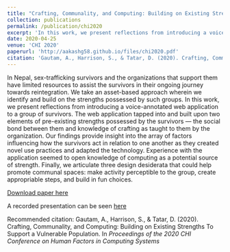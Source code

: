 ```yaml
---
title: "Crafting, Communality, and Computing: Building on Existing Strengths To Support a Vulnerable Population"
collection: publications
permalink: /publication/chi2020
excerpt: 'In this work, we present reflections from introducing a voice-annotated web application to a group of survivors. [Link to the recorded presentation.](https://youtu.be/YZehbetpIhM)'
date: 2020-04-25
venue: 'CHI 2020'
paperurl: 'http://aakashg58.github.io/files/chi2020.pdf'
citation: 'Gautam, A., Harrison, S., & Tatar, D. (2020). Crafting, Communality, and Computing: Building on Existing Strengths To Support a Vulnerable Population. In <i>Proceedings of the 2020 CHI Conference on Human Factors in Computing Systems</i>'
---
```

In Nepal, sex-trafficking survivors and the organizations that support them have limited resources to assist the survivors in their ongoing journey towards reintegration.  We take an asset-based approach wherein we identify and build on the strengths possessed by such groups. In this work, we present reflections from introducing a voice-annotated web application to a group of survivors. The web application tapped into and built upon two elements of pre-existing strengths possessed by the survivors — the social bond between them and knowledge of crafting as taught to them by the organization. Our findings provide insight into the array of factors influencing how the survivors act in relation to one another as they created novel use practices and adapted the technology.  Experience with the application seemed to open knowledge of computing as a potential source of strength. Finally, we articulate three design desiderata that could help promote communal spaces: make activity perceptible to the group, create appropriable steps, and build in fun choices.

[Download paper here](http://aakashg58.github.io/files/chi2020.pdf)

A recorded presentation can be seen [here](https://youtu.be/YZehbetpIhM)

Recommended citation: Gautam, A., Harrison, S., & Tatar, D. (2020). Crafting, Communality, and Computing: Building on Existing Strengths To Support a Vulnerable Population. In <i>Proceedings of the 2020 CHI Conference on Human Factors in Computing Systems</i>
